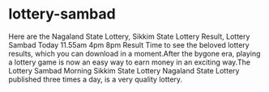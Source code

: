 # lottery-sambad
Here are the Nagaland State Lottery, Sikkim State Lottery Result, Lottery Sambad Today 11.55am 4pm 8pm Result Time to see the beloved lottery results, which you can download in a moment.After the bygone era, playing a lottery game is now an easy way to earn money in an exciting way.The Lottery Sambad Morning Sikkim State Lottery Nagaland State Lottery published three times a day, is a very quality lottery.
